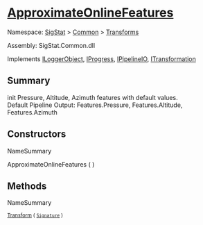 # [ApproximateOnlineFeatures](./ApproximateOnlineFeatures.md)

Namespace: [SigStat]() > [Common](./../README.md) > [Transforms](./README.md)

Assembly: SigStat.Common.dll

Implements [ILoggerObject](./../ILoggerObject.md), [IProgress](./../Helpers/IProgress.md), [IPipelineIO](./../Pipeline/IPipelineIO.md), [ITransformation](./../ITransformation.md)

## Summary
init Pressure, Altitude, Azimuth features with default values.  <br>Default Pipeline Output: Features.Pressure, Features.Altitude, Features.Azimuth

## Constructors

NameSummary

ApproximateOnlineFeatures (  )<sub></sub>


## Methods

NameSummary

<sub>[Transform](./Methods/ApproximateOnlineFeatures-100663548.md) ( [`Signature`](./../Signature.md) )</sub><sub></sub>



